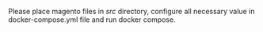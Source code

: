 Please place magento files in *src* directory, configure all necessary value in 
docker-compose.yml file and run docker compose.
